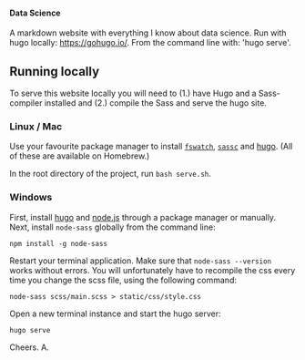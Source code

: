 #### Data Science

A markdown website with everything I know about data science. Run with hugo locally: https://gohugo.io/. From the command line with: 'hugo serve'.

## Running locally
To serve this website locally you will need to (1.) have Hugo and a Sass-compiler installed and (2.) compile the Sass and serve the hugo site.

### Linux / Mac
Use your favourite package manager to install [`fswatch`](https://github.com/emcrisostomo/fswatch), [`sassc`](https://github.com/sass/sassc) and [hugo](https://gohugo.io). (All of these are available on Homebrew.)

In the root directory of the project, run `bash serve.sh`.

### Windows
First, install [hugo](https://gohugo.io) and [node.js](https://nodejs.org) through a package manager or manually. Next, install `node-sass` globally from the command line:

```
npm install -g node-sass
```

Restart your terminal application. Make sure that `node-sass --version` works without errors. You will unfortunately have to recompile the css every time you change the scss file, using the following command:

```
node-sass scss/main.scss > static/css/style.css
```

Open a new terminal instance and start the hugo server:

```
hugo serve
```

Cheers. A.
